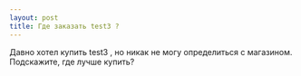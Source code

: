 ```yaml
---
layout: post 
title: Где заказать test3 ? 
--- 
```

Давно хотел купить test3 , но никак не могу определиться с магазином. Подскажите, где лучше купить?
